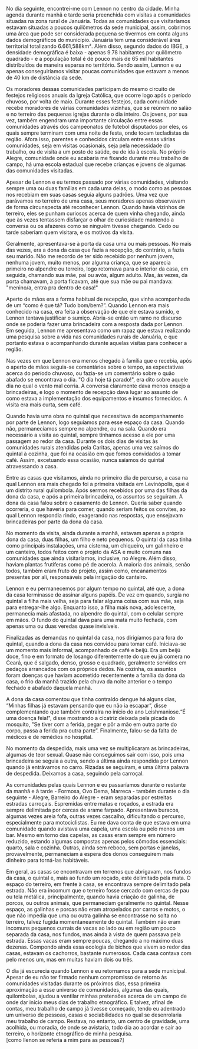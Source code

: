 No dia seguinte, encontrei-me com Lennon no centro da cidade. Minha agenda durante manhã e tarde seria preenchida com visitas a comunidades situadas na zona rural de Januária. Todas as comunidades que visitaríamos estavam situadas a poucos quilômetros da sede municipal, assim, cobrimos uma área que pode ser considerada pequena se tivermos em conta alguns dados demográficos do município. Januária tem uma considerável área territorial totalizando 6.661,588km². Além disso, segundo dados do IBGE, a densidade demográfica é baixa - apenas 9.78 habitantes por quilômetro quadrado -  e a população total é de pouco mais de 65 mil habitantes distribuídos de maneira esparsa no território. Sendo assim, Lennon e eu apenas conseguiríamos visitar poucas comunidades que estavam a menos de 40 km de distância da sede. 

Os moradores dessas comunidades participam do mesmo circuito de festejos religiosos anuais da Igreja Católica, que ocorre logo após o período chuvoso, por volta de maio. Durante esses festejos, cada comunidade recebe moradores de várias comunidades vizinhas, que se reúnem no salão e no terreiro das pequenas igrejas durante o dia inteiro. Os jovens, por sua vez, também engendram uma importante circulação entre essas comunidades através dos campeonatos de futebol disputados por eles, os quais sempre terminam com uma noite de festa, onde tocam tecladistas da região. Afora isso, parentes e conhecidos circulam entre essas várias comunidades, seja em visitas ocasionais, seja pela necessidade do trabalho, ou de visita a um posto de saúde, ou de ida à escola. No próprio Alegre, comunidade onde eu acabaria me fixando durante meu trabalho de campo, há uma escola estadual que recebe crianças e jovens de algumas das comunidades visitadas. 

Apesar de Lennon e eu termos passado por várias comunidades, visitando sempre uma ou duas famílias em cada uma delas, o modo como as pessoas nos recebiam em suas casas seguia alguns padrões. Uma vez que parávamos no terreiro de uma casa, seus moradores apenas observavam de forma circunspecta até reconhecer Lennon. Quando havia vizinhos de terreiro, eles se punham curiosos acerca de quem vinha chegando, ainda que às vezes tentassem disfarçar o olhar de curiosidade mantendo a conversa ou os afazeres como se ninguém tivesse chegando. Cedo ou tarde saberiam quem visitara, e os motivos da visita.

Geralmente, apresentava-se à porta da casa uma ou mais pessoas. No mais das vezes, era a dona da casa que fazia a recepção, do contrário, a fazia seu marido. Não me recordo de ter sido recebido por nenhum jovem, nenhuma jovem, muito menos, por alguma criança, que se aparecia primeiro no alpendre ou terreiro, logo retornava para o interior da casa, em seguida, chamando sua mãe, pai ou avós, algum adulto. Mas, às vezes, da porta chamavam, à porta ficavam, até que sua mãe ou pai mandava: "menino/a, entra pra dentro de casa!"

Aperto de mãos era a forma habitual de recepção, que vinha acompanhada de um “como é que tá? Tudo bom/bem?”. Quando Lennon era mais conhecido na casa, era feita a observação de que ele estava sumido, e Lennon tentava justificar o sumiço. Abria-se então um ramo no discurso onde se poderia fazer uma brincadeira com a resposta dada por Lennon. Em seguida, Lennon me apresentava como um rapaz que estava realizando uma pesquisa sobre a vida nas comunidades rurais de Januária, e que portanto estava o acompanhando durante aquelas visitas para conhecer a região. 

Nas vezes em que Lennon era menos chegado à família que o recebia, após o aperto de mãos seguia-se comentários sobre o tempo, as expectativas acerca do período chuvoso, ou fazia-se um comentário sobre o quão abafado se encontrava o dia. "O dia hoje tá parado!", era dito sobre aquele dia no qual o vento mal corria. A conversa claramente dava menos ensejo a brincadeiras, e logo o momento de recepção dava lugar ao assunto de como estava a implementação dos equipamentos e insumos fornecidos. A visita era mais curta, sem café.

Quando havia uma obra no quintal que necessitava de acompanhamento por parte de Lennon, logo seguíamos para esse espaço da casa. Quando não, permanecíamos sempre no alpendre, ou na sala. Quando era necessário a visita ao quintal, sempre tínhamos acesso a ele por uma passagem ao redor da casa. Durante os dois dias de visitas às comunidades rurais atendidas pela Caritas, apenas uma vez saímos do quintal à cozinha, que foi na ocasião em que fomos convidados a tomar café. Assim, excetuando essa ocasião, nunca saíamos do quintal atravessando a casa.

Entre as casas que visitamos, ainda no primeiro dia de percurso, a casa na qual Lennon era mais chegado foi a primeira visitada em Levinópolis, que é um distrito rural quilombola. Após sermos recebidos por uma das filhas da dona da casa, e após a primeira brincadeira, os assuntos se seguiram. A dona da casa falou sobre o casamento de Lennon. Queria saber quando ocorreria, o que haveria para comer, quando seriam feitos os convites, ao qual Lennon respondia rindo, exagerando nas respostas, que ensejavam brincadeiras por parte da dona da casa.

No momento da visita, ainda durante a manhã, estavam apenas a própria dona da casa, duas filhas, um filho e neto pequenos. O quintal da casa tinha como principais instalações, uma cisterna, um chiqueiro, um galinheiro e um canteiro, todos feitos com o projeto da ASA e muito comuns nas comunidades que ainda visitaríamos, inclusive, no Alegre. Além disso, haviam plantas frutíferas como pé de acerola. A maioria dos animais, senão todos, também eram fruto do projeto, assim como, encanamentos presentes por ali, responsáveis pela irrigação do canteiro.

Lennon e eu permanecemos por algum tempo no quintal, até que, a dona da casa terminasse de assinar alguns papéis. De vez em quando, surgia no quintal a filha mais velha, seja para falar alguma coisa com sua mãe, seja para entregar-lhe algo. Enquanto isso, a filha mais nova, adolescente, permanecia mais afastada, no alpendre do quintal, com o celular sempre em mãos. O fundo do quintal dava para uma mata muito fechada, com apenas uma ou duas veredas quase invisíveis.

Finalizadas as demandas no quintal da casa, nos dirigíamos para fora do quintal, quando a dona da casa nos convidou para tomar café. Iniciava-se um momento mais informal, acompanhado de café e beijú. Era um beijú doce, fino e em formato de losango diferentemente do que eu já comera no Ceará, que é salgado, denso, grosso e quadrado, geralmente servidos em pedaços arrancados com os próprios dedos. Na cozinha, os assuntos foram doenças que haviam acometido recentemente a família da dona da casa, o frio da manhã trazido pela chuva da noite anterior e o tempo fechado e abafado daquela manhã.

A dona da casa comentou que tinha contraído dengue há alguns dias, “Minhas filhas já estavam pensando que eu não ia escapar”, disse complementando que também contraíra no início do ano Leishmaniose.“É uma doença feia!", disse mostrando a cicatriz deixada pela picada do mosquito, "Se tiver com a ferida, pegar e pôr a mão em outra parte do corpo, passa a ferida pra outra parte”. Finalmente, falou-se da falta de médicos e de remédios no hospital.

No momento da despedida, mais uma vez se multiplicaram as brincadeiras, algumas de teor sexual. Quase não conseguimos sair com isso, pois uma brincadeira se seguia a outra, sendo a última ainda respondida por Lennon quando já entrávamos no carro. Rizadas se seguiram, e uma última palavra de despedida. Deixamos a casa, seguindo pela carroçal.

As comunidades pelas quais Lennon e eu passaríamos durante o restante da manhã e à tarde - Formosa, Ovo Dema, Marreca - também durante o dia seguinte - Alegre, Barreiro do Alegre - eram separadas por estreitas estradas carroçais. Espremidas entre matas e roçados, a estrada era sempre delimitada por cercas de arame farpado. Apresentava buracos, algumas vezes areia fofa, outras vezes cascalho, dificultando o percurso, especialmente para motociclistas. Eu me dava conta de que estava em uma comunidade quando avistava uma capela, uma escola ou pelo menos um bar. Mesmo em torno das capelas, as casas eram sempre em número reduzido, estando algumas compostas apenas pelos cômodos essenciais: quarto, sala e cozinha. Outras, ainda sem reboco, sem portas e janelas, provavelmente, permaneciam à espera dos donos conseguirem mais dinheiro para torná-las habitáveis.

Em geral, as casas se encontravam em terrenos que abrigavam, nos fundos da casa, o quintal e, mais ao fundo um roçado, este delimitado pela mata. O espaço do terreiro, em frente à casa, se encontrava sempre delimitado pela estrada. Não era incomum que o terreiro fosse cercado com cercas de pau ou tela metálica, principalmente, quando havia criação de galinha, de porcos, ou outros animais, que permaneciam geralmente no quintal. Nesse espaço, as galinhas e porcas não eram atropelados por carros e motos, o que não impedia que uma ou outra galinha se encontrasse no solta no terreiro, talvez fugida momentaneamente do quintal. Também não eram incomuns pequenos currais de vacas ao lado ou em região um pouco separada da casa, nos fundos, mas ainda à vista de quem passava pela estrada. Essas vacas eram sempre poucas, chegando a no máximo duas dezenas. Compondo ainda essa ecologia de bichos que vivem ao redor das casas, estavam os cachorros, bastante numerosos. Cada casa contava com pelo menos um, mas em muitas haviam dois ou três.

O dia já escurecia quando Lennon e eu retornamos para a sede municipal. Apesar de eu não ter firmado nenhum compromisso de retorno às comunidades visitadas durante os próximos dias, essa primeira aproximação a esse universo de comunidades, algumas das quais, quilombolas, ajudou a ventilar minhas pretensões acerca de um campo de onde dar início meus dias de trabalho etnográfico. E talvez, afinal de contas, meu trabalho de campo já tivesse começado, tendo eu adentrado um universo de pessoas, casas e sociabilidades no qual se desenrolaria meu trabalho de campo. Restava, no entanto, um centro de gravidade, uma acolhida, ou moradia, de onde se avistaria, todo dia ao acordar e sair ao terreiro, o horizonte etnográfico de minha pesquisa.   
[como llenon se referia a mim para as pessoas?]






